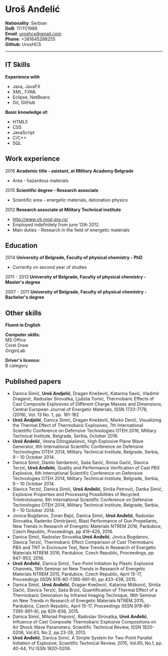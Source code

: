Uroš Anđelić
=====================
**Nationality**: Serbian  
**DoB**: 17/11/1988  
**Email**: uroshcs@gmail.com  
**Phone**: +381645288255  
**Github**: UrosHCS  
***
IT Skills
-----
**Experience with**  
- Java, JavaFX  
- XML, FXML  
- Eclipse, NetBeans  
- Git, GitHub  

**Basic knowledge of:**  
- HTML5  
- CSS  
- JavaScript  
- C/C++  
- SQL  

Work experience
-----
2016 **Academic title - asistant, at Military Academy Belgrade**  
- Area - hazardous materials  


2015 **Scientific degree - Research associate**  
- Scientific area - energetic materials, detonation physics

2012 **Research associate at Military Technical institute**  
- http://www.vti.mod.gov.rs/  
- Employed indefinitely from june 12th 2012.  
- Main duties - Research in the field of energetic materials  

Education
-----
2014 **University of Belgrade, Faculty of physical chemistry - PhD**  
- Currently on second year of studies  


2011 - 2013 **University of Belgrade, Faculty of physical chemistry - Master's degree**

2007 - 2011 **University of Belgrade, Faculty of physical chemistry - Bachelor's degree**

Other skills
-----

**Fluent in English**  

**Computer skills:**  
MS Office  
Corel Draw  
OriginLab  

**Driver's licence:**  
B category  

Published papers
-----

* Danica Simić, **Uroš Andjelić**, Dragan Knežević, Katarina Savić, Vladimir Draganić, Radoslav Sirovatka, Ljubiša Tomić,  Thermobaric Effects of Cast Composite Explosives of Different Charge Masses and Dimensions, Central European Journal of Energetic Materials, ISSN 1733-7178, (2016), Vol. 13 No. 1, pp. 161-182
* **Uroš Andjelić**, Danica Simić, Dragan Knežević, Marko Dević, Visualizing the Thermal Effect of Thermobaric Explosives, 7th International Scientific Conference on Defensive Technologies OTEH 2016, Military Technical Institute, Belgrade, Serbia, October 2016.
* **Uroš Anđelić**, Vesna Džingalašević,  High Explosive Plane Wave Generator, 6th International Scientific Conference on Defensive Technologies OTEH 2014, Military Technical Institute, Belgrade, Serbia, 9 – 10 October 2014.
* Danica Simić, Danilo Serdarević, Saša Savić, Sinisa Gaćić, Slavica Terzić, **Uroš Anđelić**,  Quality and Performance Verification of Cast PBX Explosive, 6th International Scientific Conference on Defensive Technologies OTEH 2014, Military Technical Institute, Belgrade, Serbia, 9 – 10 October 2014.
* Slavica Terzić, Danica Simić, **Uroš Anđelić**, Siniša Petrović, Danka Simić,  Explosive Properties and Processing Possibilities of Recycled Trinitrotoluene, 6th International Scientific Conference on Defensive Technologies OTEH 2014, Military Technical Institute, Belgrade, Serbia, 9 – 10 October 2014.
* Jovica Bogdanov, Zoran Bajić, Danica Simić, **Uroš Anđelić**, Radoslav Sirovatka, Radenko Dimitrijević, Blast Performance of Gun Propellants, New Trends in Research of Energetic Materials NTREM 2016, Pardubice, Czech Republic, Proceedings, pp 419-426, 2016.
* Danica Simić, Radoslav Sirovatka,**Uroš Anđelić**, Jovica Bogdanov, Slavica Terzić, Thermobaric Effect Comparison of Cast Thermobaric PBX and TNT in Enclosure Test, New Trends in Research of Energetic Materials NTREM 2016, Pardubice, Czech Republic, Proceedings, pp 947-953, 2016.
* **Uroš Anđelić**, Danica Simić,  Two-Point Initiation by Plastic Explosive Channels, 18th Seminar on New Trends in Research of Energetic Materials NTREM 2015, Pardubice, Czech Republic, April 15-17, Proceedings (ISSN 978-80-7395-891-6), pp 433-438, 2015.
* Danica Simić, **Uroš Anđelić**, Dragan Knežević, Katarina Mišković, Siniša Gaćić, Slavica Terzić, Saša Brzić,  Quantification of Thermal Effect of a Thermobaric Detonation by Infrared Imaging Technique, 18th Seminar on New Trends in Research of Energetic Materials NTREM 2015, Pardubice, Czech Republic, April 15-17, Proceedings (ISSN 978-80-7395-891-6), pp 829-838, 2015.
* Danica Simić, Milorad Popović, Radoslav Sirovatka, **Uroš Anđelić**,  Influence of Cast Composite Thermobaric Explosive Compositions on Air Shock Wave Parameters, Scientific Technical Review, ISSN 1820-0206, Vol.63, No.2, pp.23-28, 2013.
* **Uroš Anđelić**, Danica Simić,  А Simple System for Two-Point Parallel Initiation of Explosive, Scientific Technical Review, 2015, Vol.65, No.1, pp. 40-44, YU ISSN 1820-0206.
